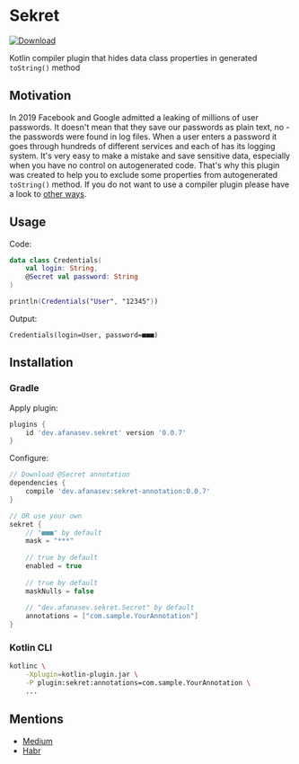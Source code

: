# Sekret

[ ![Download](https://api.bintray.com/packages/aafanasev/maven/sekret-annotation/images/download.svg) ](https://bintray.com/aafanasev/maven/sekret-annotation/_latestVersion)

Kotlin compiler plugin that hides data class properties in generated `toString()` method

## Motivation

In 2019 Facebook and Google admitted a leaking of millions of user passwords. 
It doesn't mean that they save our passwords as plain text, no - the passwords were found in log files. 
When a user enters a password it goes through hundreds of different services and each of has its logging system. 
It's very easy to make a mistake and save sensitive data, especially when you have no control on autogenerated code.
That's why this plugin was created to help you to exclude some properties from autogenerated `toString()` method. 
If you do not want to use a compiler plugin please have a look to [other ways](https://afanasev.net/kotlin/data-class/2019/08/13/kotlin-data-class-tostirng-hide.html).

## Usage

Code:

```kotlin
data class Credentials(
    val login: String, 
    @Secret val password: String
)

println(Credentials("User", "12345")) 
```

Output:

```text
Credentials(login=User, password=■■■)
```

## Installation

### Gradle

Apply plugin:

```groovy
plugins {
    id 'dev.afanasev.sekret' version '0.0.7'
}
```

Configure:
```groovy
// Download @Secret annotation
dependencies {
    compile 'dev.afanasev:sekret-annotation:0.0.7'
}

// OR use your own
sekret {
    // "■■■" by default
    mask = "***"    
    
    // true by default
    enabled = true  
    
    // true by default
    maskNulls = false  
    
    // "dev.afanasev.sekret.Secret" by default
    annotations = ["com.sample.YourAnnotation"] 
}
```

### Kotlin CLI

```bash
kotlinc \
    -Xplugin=kotlin-plugin.jar \
    -P plugin:sekret:annotations=com.sample.YourAnnotation \
    ...
```

## Mentions

- [Medium](https://medium.com/@jokuskay/how-to-exclude-properties-from-tostring-of-kotlin-data-classes-f8dc04b8c45e)
- [Habr](https://habr.com/ru/company/digital-ecosystems/blog/459062/)
